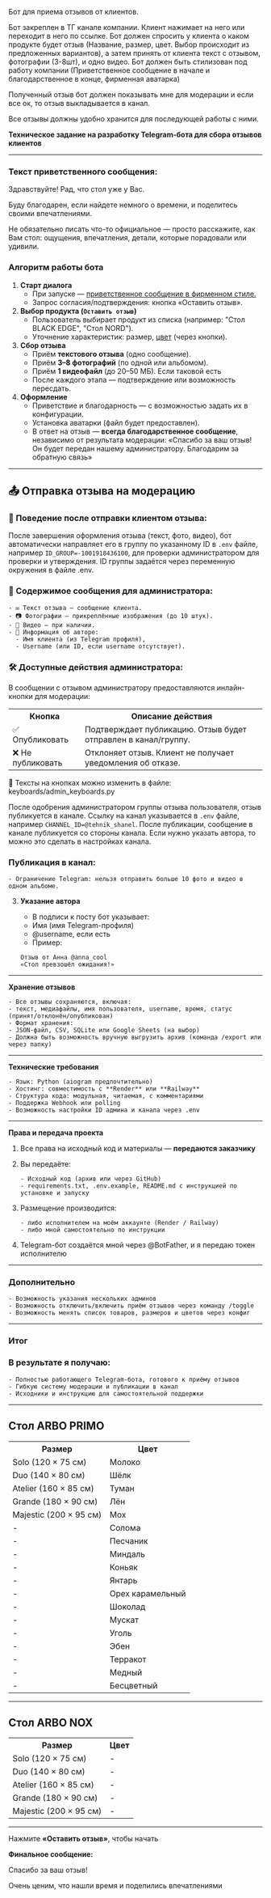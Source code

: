 Бот для приема отзывов от клиентов.

Бот закреплен в ТГ канале компании. Клиент нажимает на него или переходит в него по ссылке. Бот должен
спросить у клиента о каком продукте будет отзыв (Название, размер, цвет. Выбор происходит из предложенных вариантов), а
затем принять от клиента текст с отзывом, фотографии (3-8шт), и одно видео. Бот должен быть стилизован под работу
компании (Приветственное сообщение в начале и благодарственное в конце, фирменная аватарка)

Полученный отзыв бот должен показывать мне для модерации и если все ок, то отзыв выкладывается в канал.

Все отзывы должны удобно хранится для последующей работы с ними.

**Техническое задание на разработку Telegram-бота для сбора отзывов клиентов**

---

### Текст приветственного сообщения:

<div id="div_id">
Здравствуйте! Рад, что стол уже у Вас.

Буду благодарен, если найдете немного о времени, и поделитесь своими впечатлениями.

Не обязательно писать что-то официальное — просто расскажите, как Вам стол: ощущения, впечатления, детали, которые
порадовали или удивили.
</div>

### Алгоритм работы бота

1. <b>Старт диалога</b>
    - При запуске — <a href="#div_id">приветственное сообщение в фирменном стиле.</a>
    - Запрос согласия/подтверждения: кнопка «Оставить отзыв».
2. <b>Выбор продукта (`Оставить отзыв`) </b>
    - Пользователь выбирает продукт из списка (например: "Стол BLACK EDGE", "Стол NORD").
    - Уточнение характеристик: размер, <a href="#div_colour">цвет</a> (через кнопки).
3. <b>Сбор отзыва</b>
    - Приём **текстового отзыва** (одно сообщение).
    - Приём **3–8 фотографий** (по одной или альбомом).
    - Приём **1 видеофайл** (до 20–50 МБ). Если таковой есть
    - После каждого этапа — подтверждение или возможность пересдать.
4. <b>Оформление</b>
    - Приветствие и благодарность — с возможностью задать их в конфигурации.
    - Установка аватарки (файл будет предоставлен).
    - В ответ на отзыв — **всегда благодарственное сообщение**, независимо от результата модерации:
      «Спасибо за ваш отзыв! Он будет передан нашему администратору. Благодарим за обратную связь»

---

## 📤 Отправка отзыва на модерацию

### 📌 Поведение после отправки клиентом отзыва:

После завершения оформления отзыва (текст, фото, видео), бот автоматически направляет его в группу по указанному ID в
`.env` файле, например `ID_GROUP=-1001918436100`, для проверки администратором для
проверки и утверждения. ID группы задаётся через переменную окружения в файле .env.

### 📨 Содержимое сообщения для администратора:

    - ✉️ Текст отзыва — сообщение клиента.
    - 📷 Фотографии — прикреплённые изображения (до 10 штук).
    - 🎥 Видео — при наличии.
    - 👤 Информация об авторе:
      - Имя клиента (из Telegram профиля),
      - Username (или ID, если username отсутствует).

### 🛠 Доступные действия администратора:

В сообщении с отзывом администратору предоставляются инлайн-кнопки для модерации:

<table> 
<tr><th>Кнопка</th><th>Описание действия</th></tr>
<tr><td>✅ Опубликовать</td><td>Подтверждает публикацию. Отзыв будет отправлен в канал/группу.</td></tr>
<tr><td>❌ Не публиковать</td><td>Отклоняет отзыв. Клиент не получает уведомления об отказе.</td></tr>
</table>

💬 Тексты на кнопках можно изменить в файле:
keyboards/admin_keyboards.py

После одобрения администратором группы отзыва пользователя, отзыв публикуется в канале. Ссылку на канал указывается в `.env` файле, например `CHANNEL_ID=@tehnik_shanel`. 
После публикации, сообщение в канале публикуется со стороны канала. Если нужно указать автора, то можно это сделать в настройках канала. 



### Публикация в канал:

    - Ограничение Telegram: нельзя отправить больше 10 фото и видео в одном альбоме.


3. **Указание автора**

    - В подписи к посту бот указывает:
    - Имя (имя Telegram-профиля)
    - @username, если есть
    - Пример:

   ```text
   Отзыв от Анна @anna_cool  
   «Стол превзошёл ожидания!»
   ```

---

**Хранение отзывов**

    - Все отзывы сохраняются, включая:
    - текст, медиафайлы, имя пользователя, username, время, статус (принят/отклонён/опубликован)
    - Формат хранения:
    - JSON-файл, CSV, SQLite или Google Sheets (на выбор)
    - Должна быть возможность вручную выгрузить архив (команда /export или через папку)

---

**Технические требования**

    - Язык: Python (aiogram предпочтительно)
    - Хостинг: совместимость с **Render** или **Railway**
    - Структура кода: модульная, читаемая, с комментариями
    - Поддержка Webhook или polling
    - Возможность настройки ID админа и канала через .env

---

**Права и передача проекта**

1. Все права на исходный код и материалы — **передаются заказчику**
2. Вы передаёте:

       - Исходный код (архив или через GitHub)
       - requirements.txt, .env.example, README.md с инструкцией по установке и запуску

3. Размещение производится:

       - либо исполнителем на моём аккаунте (Render / Railway)
       - либо мной самостоятельно по инструкции

4. Telegram-бот создаётся мной через @BotFather, и я передаю токен исполнителю

---

### Дополнительно

    - Возможность указания нескольких админов
    - Возможность отключить/включить приём отзывов через команду /toggle
    - Возможность менять список товаров, размеров и цветов через конфиг

---

### Итог

### В результате я получаю:

    - Полностью работающего Telegram-бота, готового к приёму отзывов
    - Гибкую систему модерации и публикации в канал
    - Исходники и инструкцию для самостоятельной поддержки

___________________________________________________________________

<h2>Стол ARBO PRIMO</h2>
<table> 
<tr><th>Размер</th><th>Цвет</th></tr>
<tr><td>Solo (120 × 75 см)</td><td>Молоко</td></tr>
<tr><td>Duo (140 × 80 см)</td><td>Шёлк</td></tr>
<tr><td>Atelier (160 × 85 см)</td><td>Туман</td></tr>
<tr><td>Grande (180 × 90 см)</td><td>Лён</td></tr>
<tr><td>Majestic (200 × 95 см)</td><td>Мох</td></tr>
<tr><td>-</td><td>Солома</td></tr>
<tr><td>-</td><td>Песчаник</td></tr>
<tr><td>-</td><td>Миндаль</td></tr>
<tr><td>-</td><td>Коньяк</td></tr>
<tr><td>-</td><td>Янтарь</td></tr>
<tr><td>-</td><td>Орех карамельный</td></tr>
<tr><td>-</td><td>Шоколад</td></tr>
<tr><td>-</td><td>Мускат</td></tr>
<tr><td>-</td><td>Уголь</td></tr>
<tr><td>-</td><td>Эбен</td></tr>
<tr><td>-</td><td>Терракот</td></tr>
<tr><td>-</td><td>Медный</td></tr>
<tr><td>-</td><td>Бесцветный</td></tr>
</table>

___________________________________________________________________

<h2>Стол ARBO NOX</h2>
<table> 
<tr><th>Размер</th><th>Цвет</th></tr>
<tr><td>Solo (120 × 75 см)</td><td>-</td></tr>
<tr><td>Duo (140 × 80 см)</td><td>-</td></tr>
<tr><td>Atelier (160 × 85 см)</td><td>-</td></tr>
<tr><td>Grande (180 × 90 см)</td><td>-</td></tr>
<tr><td>Majestic (200 × 95 см)</td><td>-</td></tr>
</table>

___________________________________________________________________

Нажмите **«Оставить отзыв»**, чтобы начать

**Финальное сообщение:**

Спасибо за ваш отзыв!

Очень ценим, что нашли время и поделились впечатлениями